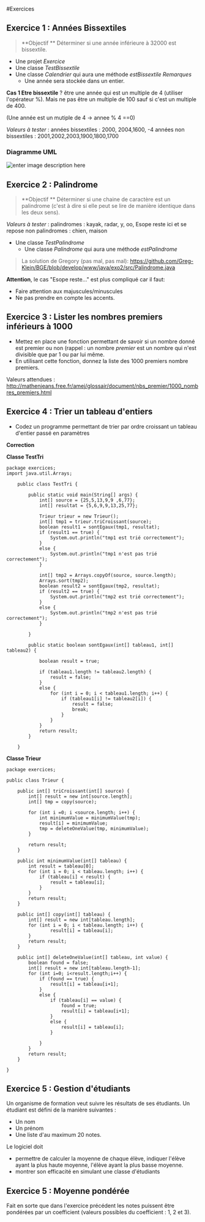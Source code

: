 
#Exercices
## Exercice 1 : Années Bissextiles

> **Objectif ** Déterminer si une année inférieure à 32000 est bissextile.

- Une projet *Exercice*
- Une classe *TestBissextile* 
- Une classe *Calendrier* qui aura une méthode *estBissextile* 
 *Remarques*
	 - Une année sera stockée dans un entier.

**Cas 1 Etre bissextile** ?  être une année qui est un multiple de 4 (utiliser l'opérateur %). Mais ne pas être un multiple de 100 sauf si c'est un multiple de 400.

(Une année est un mutiple de 4 -> annee % 4 ==0)

*Valeurs à tester* : 
années bissextiles : 2000, 2004,1600, -4
années non bissextiles :  2001,2002,2003,1900,1800,1700

### Diagramme UML

![enter image description here](http://yuml.me/27ad5414)


## Exercice 2 : Palindrome
> **Objectif ** Déterminer si une chaine de caractère est un palindrome (c'est à dire si elle peut se lire de manière identique dans les deux sens).

*Valeurs à tester* : 
	palindromes : kayak, radar, y, oo, Esope reste ici et se repose
	non palindromes : chien, maison

- Une classe *TestPalindrome* 
	- Une classe *Palindrome* qui aura une méthode *estPalindrome* 

> La solution de Gregory (pas mal, pas mal): 
> https://github.com/Greg-Klein/BGE/blob/develop/www/java/exo2/src/Palindrome.java

**Attention**, le cas "Esope reste..." est plus compliqué car il faut:
 - Faire attention aux majuscules/minuscules
 - Ne pas prendre en compte les accents.

## Exercice 3 : Lister les nombres premiers inférieurs à 1000

 - Mettez en place une fonction permettant de savoir si un nombre donné est premier ou non (rappel : un nombre *premier* est un nombre qui n'est divisible que par 1 ou par lui même.
 - En utilisant cette fonction, donnez la liste des 1000 premiers nombre premiers.

Valeurs attendues :  http://mathenjeans.free.fr/amej/glossair/document/nbs_premier/1000_nombres_premiers.html

## Exercice 4 : Trier un tableau d'entiers 

 - Codez un programme permettant de trier par ordre croissant un tableau d'entier passé en paramètres

**Correction** 

**Classe TestTri**


    package exercices;
    import java.util.Arrays;
    
        public class TestTri {
        	
        	public static void main(String[] args) {
        		int[] source = {25,5,13,9,9 ,6,77};
        		int[] resultat = {5,6,9,9,13,25,77};
        		
        		Trieur trieur = new Trieur();
        		int[] tmp1 = trieur.triCroissant(source);
        		boolean result1 = sontEgaux(tmp1, resultat);
        		if (result1 == true) {
        			System.out.println("tmp1 est trié correctement");
        		}
        		else {
        			System.out.println("tmp1 n'est pas trié correctement");
        		}
        		
        		int[] tmp2 = Arrays.copyOf(source, source.length);
        		Arrays.sort(tmp2);
        		boolean result2 = sontEgaux(tmp2, resultat);
        		if (result2 == true) {
        			System.out.println("tmp2 est trié correctement");
        		}
        		else {
        			System.out.println("tmp2 n'est pas trié correctement");
        		}
        		
        	}
        	
        	public static boolean sontEgaux(int[] tableau1, int[] tableau2) {
        		
        		boolean result = true;
        		
        		if (tableau1.length != tableau2.length) {
        			result = false;
        		}
        		else {
        			for (int i = 0; i < tableau1.length; i++) {
        				if (tableau1[i] != tableau2[i]) {
        					result = false;
        					break;
        				}
        			}
        		}
        		return result;
        	}
        
        }


**Classe Trieur**

    package exercices;
    
    public class Trieur {
    
    	public int[] triCroissant(int[] source) {
    		int[] result = new int[source.length];
    		int[] tmp = copy(source);
    		
    		for (int i =0; i <source.length; i++) {
    			int minimumValue = minimumValue(tmp);
    			result[i] = minimumValue;
    			tmp = deleteOneValue(tmp, minimumValue);
    		}
    		
    		return result;
    	}
    	
    	public int minimumValue(int[] tableau) {
    		int result = tableau[0];
    		for (int i = 0; i < tableau.length; i++) {
    			if (tableau[i] < result) {
    				result = tableau[i];
    			}
    		}
    		return result;
    	}
    	
    	public int[] copy(int[] tableau) {
    		int[] result = new int[tableau.length];
    		for (int i = 0; i < tableau.length; i++) {
    				result[i] = tableau[i];
    		}
    		return result;
    	}
    	
    	public int[] deleteOneValue(int[] tableau, int value) {
    		boolean found = false;
    		int[] result = new int[tableau.length-1];
    		for (int i=0; i<result.length;i++) {
    			if (found == true) {
    				result[i] = tableau[i+1];
    			}
    			else {
    				if (tableau[i] == value) {
    					found = true;
    					result[i] = tableau[i+1];
    				}
    				else {
    					result[i] = tableau[i];
    				}
    				
    			}
    		}
    		return result;
    	}
    
    }

## Exercice 5 : Gestion d'étudiants

Un organisme de formation veut suivre les résultats de ses étudiants.
Un étudiant est défini de la manière suivantes :
 
 - Un nom
 - Un prénom
 - Une liste d'au maximum 20 notes.

Le logiciel doit 

 - permettre de calculer la moyenne de chaque élève, indiquer l'élève ayant la plus haute moyenne, l'élève ayant la plus basse moyenne.
 - montrer son efficacité en simulant une classe d'étudiants

## Exercice 5 : Moyenne pondérée
 
 Fait en sorte que dans l'exercice précédent les notes puissent être pondérées par un coefficient (valeurs possibles du coefficient : 1, 2 et 3).
